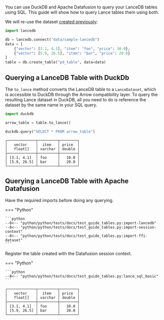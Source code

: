 You can use DuckDB and Apache Datafusion to query your LanceDB tables using SQL.
This guide will show how to query Lance tables them using both.

We will re-use the dataset [created previously](./pandas_and_pyarrow.md):

```python
import lancedb

db = lancedb.connect("data/sample-lancedb")
data = [
    {"vector": [3.1, 4.1], "item": "foo", "price": 10.0},
    {"vector": [5.9, 26.5], "item": "bar", "price": 20.0}
]
table = db.create_table("pd_table", data=data)
```

## Querying a LanceDB Table with DuckDb

The `to_lance` method converts the LanceDB table to a `LanceDataset`, which is accessible to DuckDB through the Arrow compatibility layer.
To query the resulting Lance dataset in DuckDB, all you need to do is reference the dataset by the same name in your SQL query.

```python
import duckdb

arrow_table = table.to_lance()

duckdb.query("SELECT * FROM arrow_table")
```

```
┌─────────────┬─────────┬────────┐
│   vector    │  item   │ price  │
│   float[]   │ varchar │ double │
├─────────────┼─────────┼────────┤
│ [3.1, 4.1]  │ foo     │   10.0 │
│ [5.9, 26.5] │ bar     │   20.0 │
└─────────────┴─────────┴────────┘
```

## Querying a LanceDB Table with Apache Datafusion

Have the required imports before doing any querying.

=== "Python"

    ```python
    --8<-- "python/python/tests/docs/test_guide_tables.py:import-lancedb"
    --8<-- "python/python/tests/docs/test_guide_tables.py:import-session-context"
    --8<-- "python/python/tests/docs/test_guide_tables.py:import-ffi-dataset"
    ```

Register the table created with the Datafusion session context.

=== "Python"

    ```python
    --8<-- "python/python/tests/docs/test_guide_tables.py:lance_sql_basic"
    ```

```
┌─────────────┬─────────┬────────┐
│   vector    │  item   │ price  │
│   float[]   │ varchar │ double │
├─────────────┼─────────┼────────┤
│ [3.1, 4.1]  │ foo     │   10.0 │
│ [5.9, 26.5] │ bar     │   20.0 │
└─────────────┴─────────┴────────┘
```
